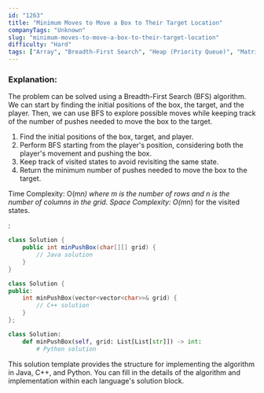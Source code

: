 ```yaml
---
id: "1263"
title: "Minimum Moves to Move a Box to Their Target Location"
companyTags: "Unknown"
slug: "minimum-moves-to-move-a-box-to-their-target-location"
difficulty: "Hard"
tags: ["Array", "Breadth-First Search", "Heap (Priority Queue)", "Matrix"]
---
```


### Explanation:
The problem can be solved using a Breadth-First Search (BFS) algorithm. We can start by finding the initial positions of the box, the target, and the player. Then, we can use BFS to explore possible moves while keeping track of the number of pushes needed to move the box to the target.

1. Find the initial positions of the box, target, and player.
2. Perform BFS starting from the player's position, considering both the player's movement and pushing the box.
3. Keep track of visited states to avoid revisiting the same state.
4. Return the minimum number of pushes needed to move the box to the target.

Time Complexity: O(m*n) where m is the number of rows and n is the number of columns in the grid.
Space Complexity: O(m*n) for the visited states.

:

```java
class Solution {
    public int minPushBox(char[][] grid) {
        // Java solution
    }
}
```

```cpp
class Solution {
public:
    int minPushBox(vector<vector<char>>& grid) {
        // C++ solution
    }
};
```

```python
class Solution:
    def minPushBox(self, grid: List[List[str]]) -> int:
        # Python solution
```

This solution template provides the structure for implementing the algorithm in Java, C++, and Python. You can fill in the details of the algorithm and implementation within each language's solution block.